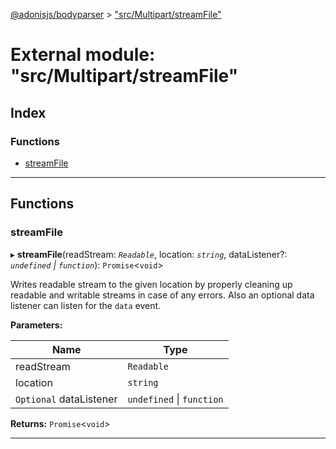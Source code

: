 [@adonisjs/bodyparser](../README.md) > ["src/Multipart/streamFile"](../modules/_src_multipart_streamfile_.md)

# External module: "src/Multipart/streamFile"

## Index

### Functions

* [streamFile](_src_multipart_streamfile_.md#streamfile)

---

## Functions

<a id="streamfile"></a>

###  streamFile

▸ **streamFile**(readStream: *`Readable`*, location: *`string`*, dataListener?: *`undefined` \| `function`*): `Promise`<`void`>

Writes readable stream to the given location by properly cleaning up readable and writable streams in case of any errors. Also an optional data listener can listen for the `data` event.

**Parameters:**

| Name | Type |
| ------ | ------ |
| readStream | `Readable` |
| location | `string` |
| `Optional` dataListener | `undefined` \| `function` |

**Returns:** `Promise`<`void`>

___

